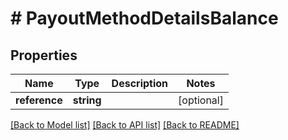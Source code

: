 # # PayoutMethodDetailsBalance

## Properties

Name | Type | Description | Notes
------------ | ------------- | ------------- | -------------
**reference** | **string** |  | [optional] 

[[Back to Model list]](../../README.md#documentation-for-models) [[Back to API list]](../../README.md#documentation-for-api-endpoints) [[Back to README]](../../README.md)


